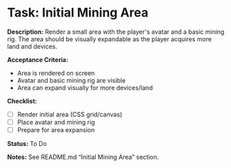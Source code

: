 # Task: Initial Mining Area

**Description:**
Render a small area with the player's avatar and a basic mining rig. The area should be visually expandable as the player acquires more land and devices.

**Acceptance Criteria:**
- Area is rendered on screen
- Avatar and basic mining rig are visible
- Area can expand visually for more devices/land

**Checklist:**
- [ ] Render initial area (CSS grid/canvas)
- [ ] Place avatar and mining rig
- [ ] Prepare for area expansion

**Status:** To Do

**Notes:**
See README.md “Initial Mining Area” section. 